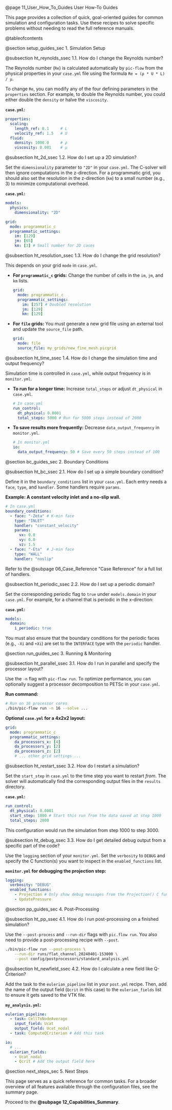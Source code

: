 @page 11_User_How_To_Guides User How-To Guides

This page provides a collection of quick, goal-oriented guides for common simulation and configuration tasks. Use these recipes to solve specific problems without needing to read the full reference manuals.

@tableofcontents

@section setup_guides_sec 1. Simulation Setup

@subsection ht_reynolds_ssec 1.1. How do I change the Reynolds number?

The Reynolds number (`Re`) is calculated automatically by `pic-flow` from the physical properties in your `case.yml` file using the formula `Re = (ρ * U * L) / μ`.

To change `Re`, you can modify any of the four defining parameters in the `properties` section. For example, to double the Reynolds number, you could either double the `density` or halve the `viscosity`.

**`case.yml`:**
```yaml
properties:
  scaling:
    length_ref: 0.1     # L
    velocity_ref: 1.5   # U
  fluid:
    density: 1000.0     # ρ
    viscosity: 0.001    # μ
```

@subsection ht_2d_ssec 1.2. How do I set up a 2D simulation?

Set the `dimensionality` parameter to `"2D"` in your `case.yml`. The C-solver will then ignore computations in the z-direction. For a programmatic grid, you should also set the resolution in the z-direction (`km`) to a small number (e.g., 3) to minimize computational overhead.

**`case.yml`:**
```yaml
models:
  physics:
    dimensionality: "2D"

grid:
  mode: programmatic_c
  programmatic_settings:
    im: [129]
    jm: [65]
    km: [3] # Small number for 2D cases
```

@subsection ht_resolution_ssec 1.3. How do I change the grid resolution?

This depends on your grid `mode` in `case.yml`.

-   **For `programmatic_c` grids:** Change the number of cells in the `im`, `jm`, and `km` lists.
    ```yaml
    grid:
      mode: programmatic_c
      programmatic_settings:
        im: [257] # Doubled resolution
        jm: [129]
        km: [129]
    ```
-   **For `file` grids:** You must generate a new grid file using an external tool and update the `source_file` path.
    ```yaml
    grid:
      mode: file
      source_file: my_grids/new_fine_mesh.picgrid
    ```

@subsection ht_time_ssec 1.4. How do I change the simulation time and output frequency?

Simulation time is controlled in `case.yml`, while output frequency is in `monitor.yml`.

-   **To run for a longer time:** Increase `total_steps` or adjust `dt_physical` in `case.yml`.
    ```yaml
    # In case.yml
    run_control:
      dt_physical: 0.0001
      total_steps: 5000 # Run for 5000 steps instead of 2000
    ```
-   **To save results more frequently:** Decrease `data_output_frequency` in `monitor.yml`.
    ```yaml
    # In monitor.yml
    io:
      data_output_frequency: 50 # Save every 50 steps instead of 100
    ```

@section bc_guides_sec 2. Boundary Conditions

@subsection ht_bc_ssec 2.1. How do I set up a simple boundary condition?

Define it in the `boundary_conditions` list in your `case.yml`. Each entry needs a `face`, `type`, and `handler`. Some handlers require `params`.

**Example: A constant velocity inlet and a no-slip wall.**
```yaml
# In case.yml
boundary_conditions:
  - face: "-Zeta" # K-min face
    type: "INLET"
    handler: "constant_velocity"
    params:
      vx: 0.0
      vy: 0.0
      vz: 1.5
  - face: "-Eta"  # J-min face
    type: "WALL"
    handler: "noslip"
```
Refer to the @subpage 06_Case_Reference "Case Reference" for a full list of handlers.

@subsection ht_periodic_ssec 2.2. How do I set up a periodic domain?

Set the corresponding periodic flag to `true` under `models.domain` in your `case.yml`. For example, for a channel that is periodic in the x-direction:

**`case.yml`:**
```yaml
models:
  domain:
    i_periodic: true
```
You must also ensure that the boundary conditions for the periodic faces (e.g., `-Xi` and `+Xi`) are set to the `INTERFACE` type with the `periodic` handler.

@section run_guides_sec 3. Running & Monitoring

@subsection ht_parallel_ssec 3.1. How do I run in parallel and specify the processor layout?

Use the `-n` flag with `pic-flow run`. To optimize performance, you can optionally suggest a processor decomposition to PETSc in your `case.yml`.

**Run command:**
```bash
# Run on 16 processor cores
./bin/pic-flow run -n 16 --solve ...
```

**Optional `case.yml` for a 4x2x2 layout:**
```yaml
grid:
  mode: programmatic_c
  programmatic_settings:
    da_processors_x: [4]
    da_processors_y: [2]
    da_processors_z: [2]
    # ... other grid settings ...
```

@subsection ht_restart_ssec 3.2. How do I restart a simulation?

Set the `start_step` in `case.yml` to the time step you want to restart *from*. The solver will automatically find the corresponding output files in the `results` directory.

**`case.yml`:**
```yaml
run_control:
  dt_physical: 0.0001
  start_step: 1000 # Start this run from the data saved at step 1000
  total_steps: 2000
```
This configuration would run the simulation from step 1000 to step 3000.

@subsection ht_debug_ssec 3.3. How do I get detailed debug output from a specific part of the code?

Use the `logging` section of your `monitor.yml`. Set the `verbosity` to `DEBUG` and specify the C function(s) you want to inspect in the `enabled_functions` list.

**`monitor.yml` for debugging the projection step:**
```yaml
logging:
  verbosity: "DEBUG"
  enabled_functions:
    - Projection # Only show debug messages from the Projection() C function
    - UpdatePressure
```

@section pp_guides_sec 4. Post-Processing

@subsection ht_pp_ssec 4.1. How do I run post-processing on a finished simulation?

Use the `--post-process` and `--run-dir` flags with `pic.flow run`. You also need to provide a post-processing recipe with `--post`.

```bash
./bin/pic-flow run --post-process \
    --run-dir runs/flat_channel_20240401-153000 \
    --post config/postprocessors/standard_analysis.yml
```

@subsection ht_newfield_ssec 4.2. How do I calculate a new field like Q-Criterion?

Add the task to the `eulerian_pipeline` list in your `post.yml` recipe. Then, add the name of the output field (`Qcrit` in this case) to the `eulerian_fields` list to ensure it gets saved to the VTK file.

**`my_analysis.yml`:**
```yaml
eulerian_pipeline:
  - task: CellToNodeAverage
    input_field: Ucat
    output_field: Ucat_nodal
  - task: ComputeQCriterion # Add this task

io:
  # ...
  eulerian_fields:
    - Ucat_nodal
    - Qcrit # Add the output field here
```

@section next_steps_sec 5. Next Steps

This page serves as a quick reference for common tasks. For a broader overview of all features available through the configuration files, see the summary page.

Proceed to the **@subpage 12_Capabilities_Summary**.

